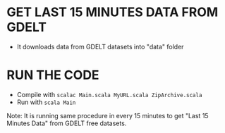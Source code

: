 GET LAST 15 MINUTES DATA FROM GDELT
===================================

* It downloads data from GDELT datasets into "data" folder

RUN THE CODE
============

* Compile with ```scalac Main.scala MyURL.scala ZipArchive.scala```
* Run with ```scala Main```

Note: It is running same procedure in every 15 minutes to get "Last 15 Minutes Data" from GDELT free datasets.

 
